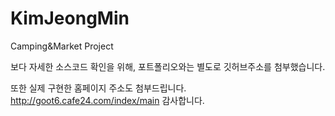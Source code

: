 # KimJeongMin
Camping&amp;Market Project

보다 자세한 소스코드 확인을 위해, 포트폴리오와는 별도로 
깃허브주소를 첨부했습니다.

또한 실제 구현한 홈페이지 주소도 첨부드립니다.
http://goot6.cafe24.com/index/main
감사합니다.